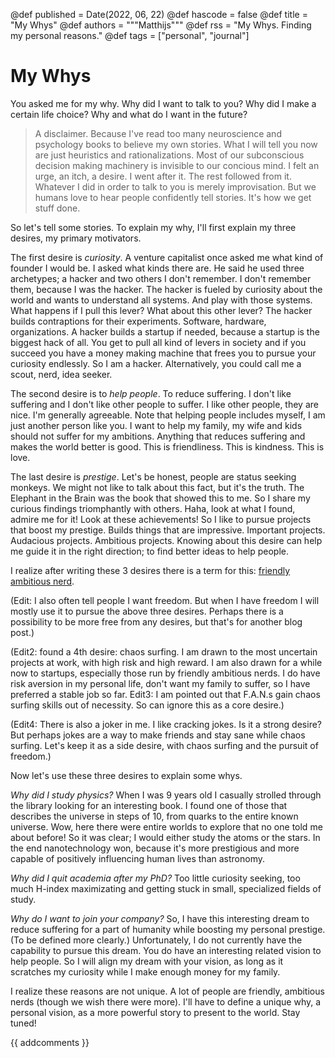 @def published = Date(2022, 06, 22)
@def hascode = false
@def title = "My Whys"
@def authors = """Matthijs"""
@def rss = "My Whys. Finding my personal reasons."
@def tags = ["personal", "journal"]

# My Whys

You asked me for my why. Why did I want to talk to you? Why did I make a certain life choice? Why and what do I want in the future?

> A disclaimer. Because I've read too many neuroscience and psychology books to believe my own stories. What I will tell you now are just heuristics and rationalizations. Most of our subconscious decision making machinery is invisible to our concious mind. I felt an urge, an itch, a desire. I went after it. The rest followed from it. Whatever I did in order to talk to you is merely improvisation. But we humans love to hear people confidently tell stories. It's how we get stuff done.

So let's tell some stories. To explain my why, I'll first explain my three desires, my primary motivators.

The first desire is *curiosity*. A venture capitalist once asked me what kind of founder I would be. I asked what kinds there are. He said he used three archetypes; a hacker and two others I don't remember. I don't remember them, because I was the hacker. The hacker is fueled by curiosity about the world and wants to understand all systems. And play with those systems. What happens if I pull this lever? What about this other lever? The hacker builds contraptions for their experiments. Software, hardware, organizations. A hacker builds a startup if needed, because a startup is the biggest hack of all. You get to pull all kind of levers in society and if you succeed you have a money making machine that frees you to pursue your curiosity endlessly. So I am a hacker. Alternatively, you could call me a scout, nerd, idea seeker.

The second desire is to *help people*. To reduce suffering. I don't like suffering and I don't like other people to suffer. I like other people, they are nice. I'm generally agreeable. Note that helping people includes myself, I am just another person like you. I want to help my family, my wife and kids should not suffer for my ambitions. Anything that reduces suffering and makes the world better is good. This is friendliness. This is kindness. This is love.

The last desire is *prestige*. Let's be honest, people are status seeking monkeys. We might not like to talk about this fact, but it's the truth. The Elephant in the Brain was the book that showed this to me. So I share my curious findings triomphantly with others. Haha, look at what I found, admire me for it! Look at these achievements! So I like to pursue projects that boost my prestige. Builds things that are impressive. Important projects. Audacious projects. Ambitious projects. Knowing about this desire can help me guide it in the right direction; to find better ideas to help people.

I realize after writing these 3 desires there is a term for this: [friendly ambitious nerd](https://visakanv.gumroad.com/l/FANbook).

(Edit: I also often tell people I want freedom. But when I have freedom I will mostly use it to pursue the above three desires. Perhaps there is a possibility to be more free from any desires, but that's for another blog post.)

(Edit2: found a 4th desire: chaos surfing. I am drawn to the most uncertain projects at work, with high risk and high reward. I am also drawn for a while now to startups, especially those run by friendly ambitious nerds. I do have risk aversion in my personal life, don't want my family to suffer, so I have preferred a stable job so far. Edit3: I am pointed out that F.A.N.s gain chaos surfing skills out of necessity. So can ignore this as a core desire.)

(Edit4: There is also a joker in me. I like cracking jokes. Is it a strong desire? But perhaps jokes are a way to make friends and stay sane while chaos surfing. Let's keep it as a side desire, with chaos surfing and the pursuit of freedom.)

Now let's use these three desires to explain some whys.

_Why did I study physics?_ When I was 9 years old I casually strolled through the library looking for an interesting book. I found one of those that describes the universe in steps of 10, from quarks to the entire known universe. Wow, here there were entire worlds to explore that no one told me about before! So it was clear; I would either study the atoms or the stars. In the end nanotechnology won, because it's more prestigious and more capable of positively influencing human lives than astronomy.

_Why did I quit academia after my PhD?_ Too little curiosity seeking, too much H-index maximizating and getting stuck in small, specialized fields of study.

_Why do I want to join your company?_ So, I have this interesting dream to reduce suffering for a part of humanity while boosting my personal prestige. (To be defined more clearly.) Unfortunately, I do not currently have the capability to pursue this dream. You do have an interesting related vision to help people. So I will align my dream with your vision, as long as it scratches my curiosity while I make enough money for my family.

I realize these reasons are not unique. A lot of people are friendly, ambitious nerds (though we wish there were more). I'll have to define a unique why, a personal vision, as a more powerful story to present to the world. Stay tuned!

{{ addcomments }}